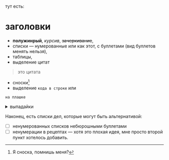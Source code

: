 тут есть:
# заголовки
* **полужинрый**, _курсив_, ~~зачеркивание~~,
* списки — нумерованные или как этот, с буллетами (вид буллетов менять нельзя),
* таблицы,
* выделение цитат
> это цитата
* сноски[^1]
* выделение `кода в строке` или
```
на плашке
```
<details>
<summary>выпадайки</summary>
Кто вы такие? Я вас не звал, закройте меня.
</details>

Наконец, есть списки дел, которые могут быть альтернативой: 
* [ ] ненумерованных списков небюрошными буллетами 
* [ ] ненумерации в рецептах — хотя это плохая идея, мне просто второй пункт хотелось добавить.

[^1]: Я сноска, помнишь меня?

